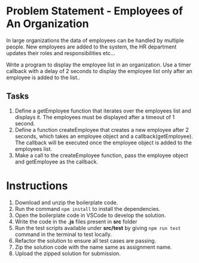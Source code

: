 # Problem Statement - Employees of An Organization

In large organizations the data of employees can be handled by multiple people. New employees are added to the system, the HR department updates their roles and responsibilities etc...

Write a program to display the employee list in an organization. Use a timer callback with a delay of 2 seconds to display the employee list only after an employee is added to the list..

## Tasks

1. Define a getEmployee function that iterates over the employees list and displays it. The employees must be displayed after a timeout of 1 second.​
2. Define a function createEmployee that creates a new employee after 2 seconds, which takes an employee object and a callback(getEmployee). The callback will be executed once the employee object is added to the employees list.​
3. Make a call to the createEmployee function, pass the employee object and getEmployee as the callback.​

# Instructions

1. Download and unzip the boilerplate code.
2. Run the command `npm install` to install the dependencies.
3. Open the boilerplate code in VSCode to develop the solution.
4. Write the code in the **.js** files present in **src** folder
5. Run the test scripts available under **src/test** by giving `npm run test` command in the terminal to test locally.
6. Refactor the solution to ensure all test cases are passing.
7. Zip the solution code with the name same as assignment name.
8. Upload the zipped solution for submission.
